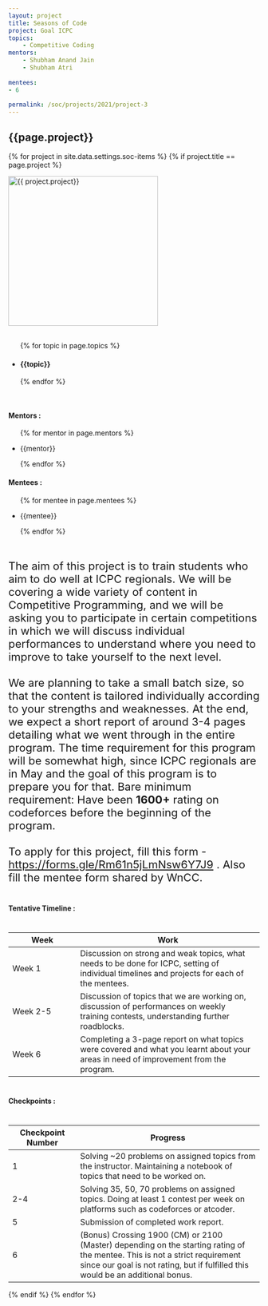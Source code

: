 ```yaml
---
layout: project
title: Seasons of Code
project: Goal ICPC
topics:
    - Competitive Coding
mentors:
    - Shubham Anand Jain
    - Shubham Atri   
    
mentees:
- 6
    
permalink: /soc/projects/2021/project-3
---
```


<h2 class="display1 m-3 p-3 text-center">{{page.project}}</h2>

{% for project in site.data.settings.soc-items %}
{% if project.title == page.project %}
<div>
    <img src="{{ site.baseurl }}/{{ project.image }}"  width = "300" height="300" alt="{{ project.project}}" class="border rounded img-soc">
</div>
<div>
    <br>
    <ul>
        {% for topic in page.topics %}
        <li><h4 class="text-primary text-center">{{topic}}</h4></li>
        {% endfor %}
    </ul>
    <br>
    <h4 class="display3  ">Mentors :</h4> 
    <ul>
        {% for mentor in page.mentors %}
        <li><p class="lead">{{mentor}}</p></li>
        {% endfor %}
    </ul>
    <h4 class="display3  ">Mentees :</h4> 
    <ul>
        {% for mentee in page.mentees %}
        <li><p class="lead">{{mentee}}</p></li>
        {% endfor %}
    </ul>
</div>
<div>
    <p class="display3" style = "font-size:22px;" >
        <br>
        The aim of this project is to train students who aim to do well at ICPC regionals. We will be covering a wide variety of content in Competitive Programming, and we will be asking you to participate in certain competitions in which we will discuss individual performances to understand where you need to improve to take yourself to the next level.
        <br><br>
        We are planning to take a small batch size, so that the content is tailored individually according to your strengths and weaknesses. At the end, we expect a short report of around 3-4 pages detailing what we went through in the entire program. The time requirement for this program will be somewhat high, since ICPC regionals are in May and the goal of this program is to prepare you for that. Bare minimum requirement: Have been 
        <strong>1600+</strong> rating on codeforces before the beginning of the program.
        <br><br>
        To apply for this project, fill this form - <a href = "https://forms.gle/Rm61n5jLmNsw6Y7J9">https://forms.gle/Rm61n5jLmNsw6Y7J9</a> . Also fill the mentee form shared by WnCC.
    </p>
</div>
<div>
    <h4 class="display3" style="margin:40px 0px 40px 0px;">Tentative Timeline :</h4>
    <table class="table table-striped">
    <thead>
        <tr>
        <th>Week</th>
        <th>Work</th>
        </tr>
    </thead>
    <tbody>
    <tr>
      <td style='width: 120px'>Week 1</td>
      <td>Discussion on strong and weak topics, what needs to be done for ICPC, setting of individual timelines and projects for each of the mentees.</td>
    </tr>
    <tr>
      <td>Week 2-5</td>
      <td>Discussion of topics that we are working on, discussion of performances on weekly training contests, understanding further roadblocks.</td>
    </tr>
    <tr>
      <td>Week 6</td>
      <td>Completing a 3-page report on what topics were covered and what you learnt about your areas in need of improvement from the program.</td>
    </tr>
    </tbody>
    </table>
</div>
<div>
    <h4 class="display3" style="margin:40px 0px 40px 0px;">Checkpoints :</h4>
    <table class="table table-striped">
    <thead>
        <tr>
        <th>Checkpoint Number</th>
        <th>Progress</th>
        </tr>
    </thead>
    <tbody>
    <tr>
      <td style='width: 120px'>1</td>
      <td>Solving ~20 problems on assigned topics from the instructor. Maintaining a notebook of topics that need to be worked on.</td>
    </tr>
    <tr>
      <td>2-4</td>
      <td>Solving 35, 50, 70 problems on assigned topics. Doing at least 1 contest per week on platforms such as codeforces or atcoder.</td>
    </tr>
    <tr>
      <td>5</td>
      <td>Submission of completed work report.</td>
    </tr>
    <tr>
      <td>6</td>
      <td>(Bonus) Crossing 1900 (CM) or 2100 (Master) depending on the starting rating of the mentee. This is not a strict requirement since our goal is not rating, but if fulfilled this would be an additional bonus.</td>
    </tr>
    </tbody>
    </table>
</div>
{% endif %}
{% endfor %}
